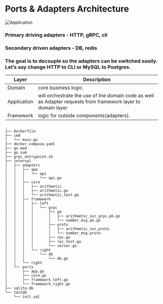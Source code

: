 # Ports & Adapters Architecture

![Application](https://github.com/Kartochnik010/hex-arch/assets/78559811/95c5abe2-24f7-454e-96b6-3b0e47124323)
### Primary driving adapters - HTTP, gRPC, cli
### Secondary driven adapters - DB, redis
### The goal is to decouple so the adapters can be switched easily. Let’s say change HTTP to CLI or MySQL to Postgres.

| Layer | Description |
| --- | --- |
| Domain | core business logic. |
| Application | will orchestrate the use of the domain code as well as Adapter requests from framework layer to domain layer |
| Framework | logic for outside components(adapters). |

```
.
├── Dockerfile
├── cmd
│   └── main.go
├── docker-compose.yaml
├── go.mod
├── go.sum
├── grpc_entrypoint.sh
├── internal
│   ├── adapters
│   │   ├── app
│   │   │   └── api
│   │   │       └── api.go
│   │   ├── core
│   │   │   ├── arithmetic
│   │   │   ├── arithmetic.go
│   │   │   └── arithmetic_test.go
│   │   ├── framework
│   │   │   ├── left
│   │   │   │   └── grpc
│   │   │   │       ├── pb
│   │   │   │       │   ├── arithmetic_svc_grpc.pb.go
│   │   │   │       │   └── number_msg.pb.go
│   │   │   │       ├── proto
│   │   │   │       │   ├── arithmetic_svc.proto
│   │   │   │       │   └── number_msg.proto
│   │   │   │       ├── rpc.go
│   │   │   │       ├── rpc_test.go
│   │   │   │       └── server.go
│   │   │   └── right
│   │   │       └── db
│   │   │           └── db.go
│   │   └── right
│   └── ports
│       ├── app.go
│       ├── core.go
│       ├── framework_left.go
│       └── framework_right.go
├── sqlite.db
└── testdb
    └── init.sql
```

